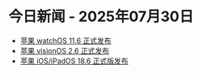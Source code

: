 # 今日新闻 - 2025年07月30日
- [苹果 watchOS 11.6 正式发布](https://www.ithome.com/0/871/657.htm)
- [苹果 visionOS 2.6 正式发布](https://www.ithome.com/0/871/656.htm)
- [苹果 iOS/iPadOS 18.6 正式版发布](https://www.ithome.com/0/871/654.htm)
